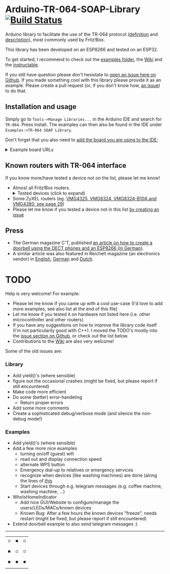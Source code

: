 # Arduino-TR-064-SOAP-Library [![Build Status](https://travis-ci.com/Aypac/Arduino-TR-064-SOAP-Library.svg?branch=master)](https://travis-ci.com/Aypac/Arduino-TR-064-SOAP-Library)
Arduino library to facilitate the use of the TR-064 protocol ([definition](https://www.broadband-forum.org/technical/download/TR-064.pdf) and [description](https://avm.de/fileadmin/user_upload/Global/Service/Schnittstellen/AVM_TR-064_first_steps.pdf)), most commonly used by Fritz!Box.

This library has been developed on an ESP8266 and tested on an ESP32.

To get started, I recommend to check out the [examples folder](https://github.com/Aypac/Arduino-TR-064-SOAP-Library/tree/master/examples), the [Wiki](https://github.com/Aypac/Arduino-TR-064-SOAP-Library/wiki) and the [instructable](http://www.instructables.com/id/Who-Is-Home-Indicator-aka-Weasley-Clock-Based-on-T/).

If you still have question please don't hesistate to [open an issue here on Github](https://github.com/Aypac/Arduino-TR-064-SOAP-Library/issues/new). If you made something cool with this library please provide it as an example. Please create a pull request (or, if you don't know how, [an issue](https://github.com/Aypac/Arduino-TR-064-SOAP-Library/issues/new)) to do that.

## Installation and usage
Simply go to `Tools->Manage Libraries...` in the Arduino IDE and search for `TR-064`. Press install. The examples can then also be found in the IDE under `Examples->TR-064 SOAP Library`.

Don't forget that you also need to [add the board you are using to the IDE](https://learn.adafruit.com/add-boards-arduino-v164/setup); 
<details><summary>Example board URLs</summary>
	Please note, that these might not be the best options and can change at any time. If in doubt, do your own research :)
	<ul>
		<li>ESP8266 `https://arduino.esp8266.com/stable/package_esp8266com_index.json`</li>
		<li>ESP32   `https://dl.espressif.com/dl/package_esp32_index.json`</li>
	</ul>
</details>


## Known routers with TR-064 interface
If you know more/have tested a device not on the list, please let me know!

<ul>
	<li> Almost all Fritz!Box routers.
		<details><summary>Tested devices (click to expand)</summary>
			<ul>
				<li> Fritz!Box FON WLAN 7360</li>
				<li> Fritz!Box 7490 (tested by Dirk Kaben)</li>
				<li> Fritz!Box 7580</li>
				<li> Fritz!Box 7590</li>
				<li> Fritz!Box 5490 (<a href='https://github.com/Aypac/Arduino-TR-064-SOAP-Library/issues/21'>not finally confirmed</a>, tested by <a href='https://github.com/Paul760'>Paul760</a>)</li>
				<li> FRITZ!DECT 200 (tested by Oliver-André Urban)</li>
				<li> FRITZ!DECT 210 (test by Thorsten Godau)</li>
			</ul>
		</details>
	</li>
	<li> Some ZyXEL routers (eg. <a href="ftp://ftp.zyxel.nl/VMG4325-B10A/user_guide/VMG4325-B10A_.pdf">VMG4325, VMG8324, VMG8324-B10A and VMG4380, see page 29</a>)</li>
	<li> Please let me know if you tested a device not in this list <a href='https://github.com/Aypac/Arduino-TR-064-SOAP-Library/issues/new'>by creating an issue</a></li>
</ul>

## Press
 
 - The German magazine C'T, published [an article on how to create a doorbell using the DECT phones and an ESP8266 (in German)](https://www.heise.de/select/ct/2018/17/1534215254552977).
 - A similar article was also featured in Reichelt magazine (an electronics vendor) in [English](https://www.reichelt.com/magazin/en/build-smart-doorbell-arduino), [German](https://www.reichelt.de/magazin/how-to/smarte-tuerklingel) and [Dutch](https://www.reichelt.com/magazin/nl/zelf-een-slimme-deurbel-maken).
 

# TODO

Help is very welcome! For example:
 - Please let me know if you came up with a cool use-case (I'd love to add more examples, see also list at the end of this file)
 - Let me know if you tested it on hardware not listed here (i.e. other microcontroller and other routers)
 - If you have any suggestions on how to improve the library code itself (I'm not particularily good with C++). I moved the TODO's mostly into the [issue section on Github](https://github.com/Aypac/Arduino-TR-064-SOAP-Library/issues), or check out the list below.
 - Contributions to the [Wiki](https://github.com/Aypac/Arduino-TR-064-SOAP-Library/wiki) are also very welcome!

Some of the old issues are:

### Library

* Add yield()'s (where sensible)
* figure out the occasional crashes (might be fixed, but please report if still encountered)
* Make code more efficient
* Do some (better) error-handeling
  * Return proper errors
* Add some more comments
* Create a sophisticated debug/verbose mode (and silence the non-debug mode!)

### Examples

* Add yield()'s (where sensible)
* Add a few more nice examples
  * turning on/off (guest) wifi
  * read out and display connection speed
  * alternate WPS button
  * Emergency dial-up to relatives or emergency services
  * recognize when devices (like washing machines) are done (along the lines of [this](https://github.com/dl9sec/ArduinoSIP/tree/master/examples/LaundryNotifier)
  * Start devices through e.g. telegram messages (e.g. coffee machine, washing machine, ...)
* WhoIsHomeIndicator
  * Add nice GUI/Website to configure/manage the users/LEDs/MACs/known devices
  * Known Bug: After a few hours the known devices "freeze", needs restart (might be fixed, but please report if still encountered)
* Extend doorbell example to also send telegram messages :)

<hr />
<center>
	<table>
		<tr><td>◽</td><td>◾</td><td>◽</td></tr>
		<tr><td>◾</td><td>◽</td><td>◽</td></tr>
		<tr><td>◾</td><td>◾</td><td>◾</td></tr>
	</table>
</center>
